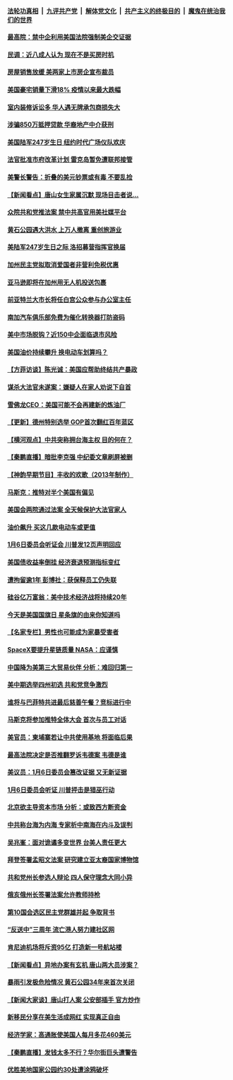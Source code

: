 ####  [法轮功真相](../../../../basic/blob/master/README.md?t=06151702) &nbsp;|&nbsp; [九评共产党](../../../../9ping.md/blob/master/README.md?t=06151702) &nbsp;|&nbsp; [解体党文化](../../../../jtdwh.md/blob/master/README.md?t=06151702)  &nbsp;|&nbsp; [共产主义的终极目的](../../../../gczydzjmd.md/blob/master/README.md?t=06151702) &nbsp;|&nbsp; [魔鬼在统治我们的世界](../../../../mgztzwmdsj.md/blob/master/README.md?t=06151702) 

#### [最高院：禁中企利用美国法院强制美企交证据](../pages/nsc412/n13759827.md?t=06151702) 

#### [民调：近八成人认为 现在不是买房时机](../pages/nsc412/n13759972.md?t=06151702) 

#### [房屋销售放缓 美两家上市房企宣布裁员](../pages/nsc412/n13759740.md?t=06151702) 

#### [美国豪宅销量下滑18% 疫情以来最大跌幅](../pages/nsc412/n13759848.md?t=06151702) 

#### [室内装修诉讼多 华人遇无牌承包商损失大](../pages/nsc412/n13759882.md?t=06151702) 

#### [涉骗850万抵押贷款 华裔地产中介获刑](../pages/nsc412/n13759880.md?t=06151702) 

#### [美国陆军247岁生日 纽约时代广场仪队欢庆](../pages/nsc412/n13759860.md?t=06151702) 

#### [法官批准市府改革计划 雷克岛暂免遭联邦接管](../pages/nsc412/n13759878.md?t=06151702) 

#### [美警长警告：折叠的美元钞票或有毒 不要乱捡](../pages/nsc412/n13759820.md?t=06151702) 

#### [【新闻看点】唐山女生家属沉默 现场目击者说…](../pages/nsc412/n13759540.md?t=06151702) 

#### [众院共和党推法案 禁中共高官用美社媒平台](../pages/nsc412/n13759773.md?t=06151702) 

#### [黄石公园遇大洪水 上万人撤离 重创旅游业](../pages/nsc412/n13759794.md?t=06151702) 

#### [美陆军247岁生日之际 洛招募营指挥官换届](../pages/nsc412/n13759816.md?t=06151702) 

#### [加州民主党拟取消爱国者非营利免税优惠](../pages/nsc412/n13759808.md?t=06151702) 

#### [亚马逊即将在加州用无人机投送包裹](../pages/nsc412/n13759796.md?t=06151702) 

#### [前亚特兰大市长将任白宫公众参与办公室主任](../pages/nsc412/n13759728.md?t=06151702) 

#### [南加汽车俱乐部免费为催化转换器打防盗码](../pages/nsc412/n13759783.md?t=06151702) 

#### [美中市场脱钩？近150中企面临退市风险](../pages/nsc412/n13759737.md?t=06151702) 

#### [美国油价持续攀升 换电动车划算吗？](../pages/nsc412/n13759630.md?t=06151702) 

#### [【方菲访谈】陈光诚：美国应帮助终结共产暴政](../pages/nsc412/n13759521.md?t=06151702) 

#### [谋杀大法官未遂案：嫌疑人在家人劝说下自首](../pages/nsc412/n13759660.md?t=06151702) 

#### [雪佛龙CEO：美国可能不会再建新的炼油厂](../pages/nsc412/n13759710.md?t=06151702) 

#### [【更新】德州特别选举 GOP首次翻红百年蓝区](../pages/nsc412/n13759641.md?t=06151702) 

#### [【横河观点】中共突称拥台海主权 目的何在？](../pages/nsc412/n13759690.md?t=06151702) 

#### [【秦鹏直播】暗批李克强 中纪委文章刷屏被删](../pages/nsc412/n13759680.md?t=06151702) 

#### [【神韵早期节目】丰收的欢歌（2013年制作）](../pages/nsc412/n13759646.md?t=06151702) 

#### [马斯克：推特对半个美国有偏见](../pages/nsc412/n13759506.md?t=06151702) 

#### [美国会两院通过法案 全天候保护大法官家人](../pages/nsc412/n13759615.md?t=06151702) 

#### [油价飙升 买这几款电动车或更值](../pages/nsc412/n13759382.md?t=06151702) 

#### [1月6日委员会听证会 川普发12页声明回应](../pages/nsc412/n13759503.md?t=06151702) 

#### [美国债收益率倒挂 经济衰退预测指标变红](../pages/nsc412/n13759633.md?t=06151702) 

#### [遭拘留逾1年 彭博社：获保释员工仍失联](../pages/nsc412/n13759575.md?t=06151702) 

#### [硅谷亿万富翁：美中技术经济战将持续20年](../pages/nsc412/n13759522.md?t=06151702) 

#### [今天是美国国旗日 星条旗的由来你知道吗](../pages/nsc412/n13759511.md?t=06151702) 

#### [【名家专栏】男性也可能成为家暴受害者](../pages/nsc412/n13759409.md?t=06151702) 

#### [SpaceX要提升星链质量 NASA：应谨慎](../pages/nsc412/n13759543.md?t=06151702) 

#### [中国降为美第三大贸易伙伴 分析：难回归第一](../pages/nsc412/n13759515.md?t=06151702) 

#### [美中期选举四州初选 共和党竞争激烈](../pages/nsc412/n13758900.md?t=06151702) 

#### [谁将与巴菲特共进最后慈善午餐？竞标进行中](../pages/nsc412/n13759401.md?t=06151702) 

#### [马斯克将参加推特全体大会 首次与员工对话](../pages/nsc412/n13759461.md?t=06151702) 

#### [美官员：柬埔寨若让中共使用基地 将面临后果](../pages/nsc412/n13759316.md?t=06151702) 

#### [最高法院决定是否推翻罗诉韦德案 韦德是谁](../pages/nsc412/n13758835.md?t=06151702) 

#### [美议员：1月6日委员会篡改证据 又无新证据](../pages/nsc412/n13758966.md?t=06151702) 

#### [1月6日委员会听证 川普抨击是猎巫行动](../pages/nsc412/n13759034.md?t=06151702) 

#### [北京欲主导资本市场 分析：或致西方断资金](../pages/nsc412/n13759138.md?t=06151702) 

#### [中共称台海为内海 专家析中南海在内斗及误判](../pages/nsc412/n13758772.md?t=06151702) 

#### [吴兆峯：面对诡谲多变世界 台美人责任更大](../pages/nsc412/n13759163.md?t=06151702) 

#### [拜登签署孟昭文法案 研究建立亚太裔国家博物馆](../pages/nsc412/n13759127.md?t=06151702) 

#### [共和党州长参选人辩论 四人保守理念大同小异](../pages/nsc412/n13759116.md?t=06151702) 

#### [俄亥俄州长签署法案允许教师持枪](../pages/nsc412/n13759112.md?t=06151702) 

#### [第10国会选区民主党群雄并起 争取背书](../pages/nsc412/n13759106.md?t=06151702) 

#### [“反送中”三周年 流亡港人努力建社区网](../pages/nsc412/n13759085.md?t=06151702) 

#### [肯尼迪机场将斥资95亿 打造新一号航站楼](../pages/nsc412/n13759094.md?t=06151702) 

#### [【新闻看点】异地办案有玄机 唐山两大员涉案？](../pages/nsc412/n13758997.md?t=06151702) 

#### [暴雨引发极危险情况 黄石公园34年来首次关闭](../pages/nsc412/n13759070.md?t=06151702) 

#### [【新闻大家谈】唐山打人案 公安部插手 官方炒作](../pages/nsc412/n13759080.md?t=06151702) 

#### [新移民分享在美生活成网红 实现真正自由](../pages/nsc412/n13759052.md?t=06151702) 

#### [经济学家：高通胀使美国人每月多花460美元](../pages/nsc412/n13758981.md?t=06151702) 

#### [【秦鹏直播】发钱太多不行？华尔街巨头遭警告](../pages/nsc412/n13758979.md?t=06151702) 

#### [优胜美地国家公园约30处遭涂鸦破坏](../pages/nsc412/n13759031.md?t=06151702) 

